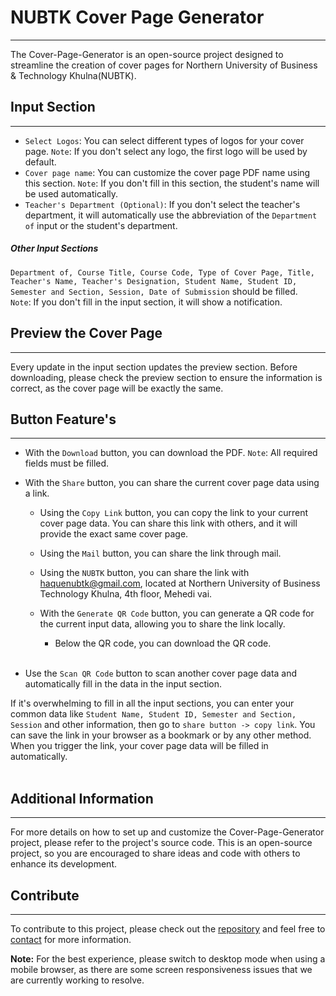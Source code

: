 # NUBTK Cover Page Generator
----------------------------

The Cover-Page-Generator is an open-source project designed to streamline the creation of cover pages for Northern University of Business & Technology Khulna(NUBTK). 
## Input Section 
-----------------
- `Select Logos`: You can select different types of logos for your cover page. `Note`: If you don't select any logo, the first logo will be used by default.
- `Cover page name`: You can customize the cover page PDF name using this section. `Note`: If you don't fill in this section, the student's name will be used automatically.
- `Teacher's Department (Optional)`: If you don't select the teacher's department, it will automatically use the abbreviation of the `Department of` input or the student's department.

##### Other Input Sections 
`Department of, Course Title, Course Code, Type of Cover Page, Title, Teacher's Name, Teacher's Designation, Student Name, Student ID, Semester and Section, Session, Date of Submission` should be filled.  
`Note`: If you don't fill in the input section, it will show a notification.

## Preview the Cover Page 
-------------------------
Every update in the input section updates the preview section. Before downloading, please check the preview section to ensure the information is correct, as the cover page will be exactly the same.

## Button Feature's
-------------------------

- With the `Download` button, you can download the PDF. `Note`: All required fields must be filled.
- With the `Share` button, you can share the current cover page data using a link.

    - Using the `Copy Link` button, you can copy the link to your current cover page data. You can share this link with others, and it will provide the exact same cover page.

    - Using the `Mail` button, you can share the link through mail.

    - Using the `NUBTK` button, you can share the link with [haquenubtk@gmail.com](mailto:haquenubtk@gmail.com), located at Northern University of Business Technology Khulna, 4th floor, Mehedi vai.

    - With the `Generate QR Code` button, you can generate a QR code for the current input data, allowing you to share the link locally.
        - Below the QR code, you can download the QR code. <br> <br>
- Use the `Scan QR Code` button to scan another cover page data and automatically fill in the data in the input section.

If it's overwhelming to fill in all the input sections, you can enter your common data like `Student Name, Student ID, Semester and Section, Session` and other information, then go to `share button -> copy link`. You can save the link in your browser as a bookmark or by any other method. When you trigger the link, your cover page data will be filled in automatically. <br> <br>


## Additional Information
-------------------------

For more details on how to set up and customize the Cover-Page-Generator project, please refer to the project's source code. This is an open-source project, so you are encouraged to share ideas and code with others to enhance its development. 

## Contribute
--------------
To contribute to this project, please check out the [repository](https://github.com/QKnot/NUBTK-Cover-Page-Generator) and feel free to [contact](https://qknot.github.io/Portfolio/) for more information.

**Note:** For the best experience, please switch to desktop mode when using a mobile browser, as there are some screen responsiveness issues that we are currently working to resolve.
